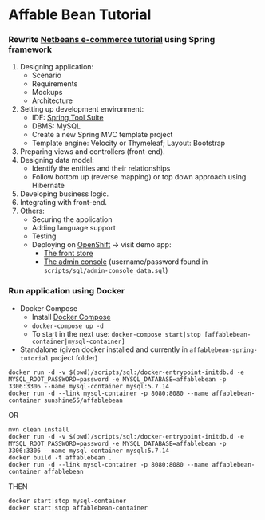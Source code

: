 Affable Bean Tutorial
=====================

### Rewrite [Netbeans e-commerce tutorial](https://netbeans.org/kb/docs/javaee/ecommerce/intro.html) using Spring framework

1. Designing application:
   * Scenario
   * Requirements
   * Mockups
   * Architecture
2. Setting up development environment:
   * IDE: [Spring Tool Suite](https://spring.io/tools/sts/all)
   * DBMS: MySQL
   * Create a new Spring MVC template project
   * Template engine: Velocity or Thymeleaf; Layout: Bootstrap
3. Preparing views and controllers (front-end).
4. Designing data model:
   * Identify the entities and their relationships
   * Follow bottom up (reverse mapping) or top down approach using Hibernate
5. Developing business logic.
6. Integrating with front-end.
7. Others:
   * Securing the application
   * Adding language support
   * Testing
   * Deploying on [OpenShift](https://www.openshift.com/) -> visit demo app:
   	 - [The front store](http://affablebean-tonyvo.rhcloud.com/)
   	 - [The admin console](http://affablebean-tonyvo.rhcloud.com/admin) (username/password found in `scripts/sql/admin-console_data.sql`)

### Run application using Docker

* Docker Compose
  - Install [Docker Compose](https://docs.docker.com/compose/install/)
  - `docker-compose up -d`
  - To start in the next use: `docker-compose start|stop [affablebean-container|mysql-container]`
* Standalone (given docker installed and currently in `affablebean-spring-tutorial` project folder)
```
docker run -d -v $(pwd)/scripts/sql:/docker-entrypoint-initdb.d -e MYSQL_ROOT_PASSWORD=password -e MYSQL_DATABASE=affablebean -p 3306:3306 --name mysql-container mysql:5.7.14
docker run -d --link mysql-container -p 8080:8080 --name affablebean-container sunshine55/affablebean
```
OR
```
mvn clean install
docker run -d -v $(pwd)/scripts/sql:/docker-entrypoint-initdb.d -e MYSQL_ROOT_PASSWORD=password -e MYSQL_DATABASE=affablebean -p 3306:3306 --name mysql-container mysql:5.7.14
docker build -t affablebean .
docker run -d --link mysql-container -p 8080:8080 --name affablebean-container affablebean
```
THEN
```
docker start|stop mysql-container
docker start|stop affablebean-container
```
